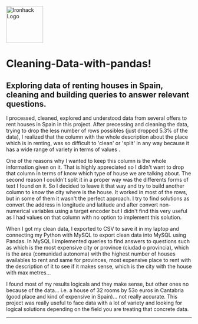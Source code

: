 <img src="https://bit.ly/2VnXWr2" alt="Ironhack Logo" width="100"/>

# Cleaning-Data-with-pandas!
## Exploring data of renting houses in Spain, cleaning and building queries to answer relevant questions.

I processed, cleaned, explored and understood data from several offers to rent houses in Spain in this project. After precessing and cleaning the data, trying to drop the less number of rows possibles (just dropped 5.3% of the data), I realized that the column with the whole description about the place which is in renting, was so difficult to 'clean' or 'split' in any way because it has a wide range of variety in terms of values . 

One of the reasons why I wanted to keep this column is the whole information given on it. That is highly appreciated so I didn't want to drop that column in terms of know which type of house we are talking about. The second reason I couldn't split it in a proper way was the differents forms of text I found on it. So I decided to leave it that way and try to build another column to know the city where is the house. It worked in most of the rows, but in some of them it wasn't the perfect approach. I try to find solutions as convert the address in longitude and latitude and after convert non-numerical variables using a target encoder but I didn't find this very useful as I had values on that column with no option to implement this solution.


When I got my clean data, I exported to CSV to save it in my laptop and connecting my Python with MySQL to export clean data into MySQL using Pandas. In MySQL I implemented queries to find answers to questions such as which is the most expensive city or province (ciudad o provincia), which is the area (comunidad autonoma) with the highest number of houses availables to rent and same for provinces, most expensive place to rent with the description of it to see if it makes sense, which is the city with the house with max metres... 

I found most of my results logicals and they make sense, but other ones no because of the data... i.e. a house of 32 rooms by 53o euros in Cantabria (good place and kind of expensive in Spain)... not really accurate. This project was really useful to face data with a lot of variety and looking for logical solutions depending on the field you are treating that concrete data. 


---




